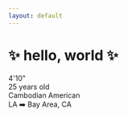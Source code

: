 ```yaml
---
layout: default
---
```

# ✨ hello, world ✨

4'10"  
25 years old  
Cambodian American  
LA ➡️ Bay Area, CA

